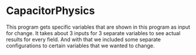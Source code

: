 # CapacitorPhysics
This program gets specific variables that are shown in this program as input for change. 
It takes about 3 inputs for 3 separate variables to see actual results for every field. 
And with that we included some separate configurations to certain variables that we wanted to change.
